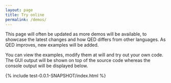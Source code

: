 ```yaml
---
layout: page
title: Try online
permalink: /demos/
---
```


This page will often be updated as more demos will be available, to showcase the latest changes and how QED differs from other languages. As QED improves, new examples will be added.

You can view the examples, modify them at will and try out your own code. The GUI output will be shown on top of the source code whereas the console output will be displayed below.

{% include test-0.0.1-SNAPSHOT/index.html %}
